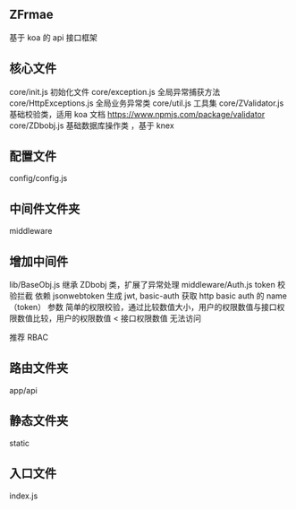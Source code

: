 <!--
 * @Author: Brightness
 * @Date: 2021-04-09 13:33:15
 * @LastEditors: Brightness
 * @LastEditTime: 2021-04-15 17:41:31
 * @Description:
-->

## ZFrmae

基于 koa 的 api 接口框架

## 核心文件

core/init.js 初始化文件
core/exception.js 全局异常捕获方法
core/HttpExceptions.js 全局业务异常类
core/util.js 工具集
core/ZValidator.js 基础校验类，适用 koa 文档 https://www.npmjs.com/package/validator
core/ZDbobj.js 基础数据库操作类 ，基于 knex

## 配置文件

config/config.js

## 中间件文件夹

middleware

## 增加中间件

lib/BaseObj.js 继承 ZDbobj 类，扩展了异常处理
middleware/Auth.js token 校验拦截 依赖 jsonwebtoken 生成 jwt, basic-auth 获取 http basic auth 的 name （token） 参数
简单的权限校验，通过比较数值大小，用户的权限数值与接口权限数值比较，用户的权限数值 < 接口权限数值 无法访问

推荐 RBAC

## 路由文件夹

app/api

## 静态文件夹

static

## 入口文件

index.js
